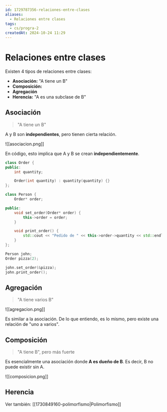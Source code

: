 ```yaml
---
id: 1729787356-relaciones-entre-clases
aliases:
  - Relaciones entre clases
tags:
  - cs/progra-2
createdAt: 2024-10-24 11:29
---
```


# Relaciones entre clases

Existen 4 tipos de relaciones entre clases:

- **Asociación:** "A tiene un B"
- **Composición:**
- **Agregación**
- **Herencia:** "A es una subclase de B"

## Asociación

> "A tiene un B"

A y B son **independientes**, pero tienen cierta relación.

![[asociacion.png]]

En código, esto implica que A y B se crean **independientemente**.

```cpp
class Order {
public:
    int quantity;

    Order(int quantity) : quantity(quantity) {}
};

class Person {
    Order* order;

public:
    void set_order(Order* order) {
        this->order = order;
    }

    void print_order() {
        std::cout << "Pedido de " << this->order->quantity << std::endl;
    }
};

Person john;
Order pizza(2);

john.set_order(&pizza);
john.print_order();
```

## Agregación

> "A tiene varios B"

![[agregacion.png]]

Es similar a la asociación. De lo que entiendo, es lo mismo, pero existe una relación de "uno a varios".

## Composición

> "A tiene B", pero más fuerte

Es esencialmente una asociación donde **A es dueño de B**. Es decir, B no puede existir sin A.

![[composicion.png]]

## Herencia

Ver también: [[1730849160-polimorfismo|Polimorfismo]]

